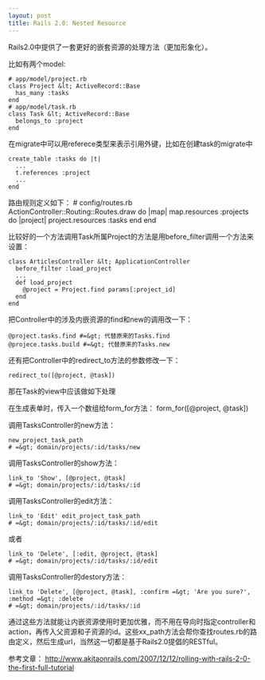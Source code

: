 ```yaml
--- 
layout: post
title: Rails 2.0: Nested Resource
---
```

Rails2.0中提供了一套更好的嵌套资源的处理方法（更加形象化）。

比如有两个model:

    # app/model/project.rb
    class Project &lt; ActiveRecord::Base
      has_many :tasks
    end
    # app/model/task.rb
    class Task &lt; ActiveRecord::Base
      belongs_to :project
    end

在migrate中可以用referece类型来表示引用外键，比如在创建task的migrate中

    create_table :tasks do |t|
      ...
      t.references :project
      ...
    end

路由规则定义如下：
    # config/routes.rb
    ActionController::Routing::Routes.draw do |map|
      map.resources :projects do |project|
        project.resources :tasks
      end
    end

比较好的一个方法调用Task所属Project的方法是用before_filter调用一个方法来设置：

    class ArticlesController &lt; ApplicationController
      before_filter :load_project
      ...
      def load_project
        @project = Project.find params[:project_id]
      end
    end

把Controller中的涉及内嵌资源的find和new的调用改一下：

    @project.tasks.find #=&gt; 代替原来的Tasks.find
    @projece.tasks.build #=&gt; 代替原来的Tasks.new

还有把Controller中的redirect_to方法的参数修改一下：

    redirect_to([@project, @task])

那在Task的view中应该做如下处理

在生成表单时，传入一个数组给form_for方法：
    form_for([@project, @task])

调用TasksController的new方法：

    new_project_task_path
    # =&gt; domain/projects/:id/tasks/new

调用TasksController的show方法：

    link_to 'Show', [@project, @task]
    # =&gt; domain/projects/:id/tasks/:id

调用TasksController的edit方法：

    link_to 'Edit' edit_project_task_path
    # =&gt; domain/projects/:id/tasks/:id/edit

或者

    link_to 'Delete', [:edit, @project, @task]
    # =&gt; domain/projects/:id/tasks/:id/edit

调用TasksController的destory方法：

    link_to 'Delete', [@project, @task], :confirm =&gt; 'Are you sure?', :method =&gt; :delete
    # =&gt; domain/projects/:id/tasks/:id

通过这些方法就能让内嵌资源使用时更加优雅，而不用在导向时指定controller和action，再传入父资源和子资源的id。这些xx_path方法会帮你查找routes.rb的路由定义，然后生成url，当然这一切都是基于Rails2.0提倡的RESTful。

参考文章：
<http://www.akitaonrails.com/2007/12/12/rolling-with-rails-2-0-the-first-full-tutorial>
